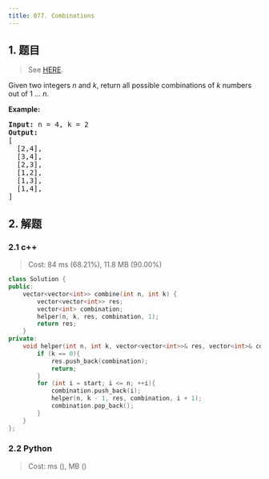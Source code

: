 ```yaml
---
title: 077. Combinations
---
```


## 1. 题目

> See [HERE](https://leetcode.com/problems/combinations/).

<div><p>Given two integers <em>n</em> and <em>k</em>, return all possible combinations of <em>k</em> numbers out of 1 ... <em>n</em>.</p>

<p><strong>Example:</strong></p>

<pre><strong>Input:</strong>&nbsp;n = 4, k = 2
<strong>Output:</strong>
[
  [2,4],
  [3,4],
  [2,3],
  [1,2],
  [1,3],
  [1,4],
]
</pre>
</div>

## 2. 解题

### 2.1 c++

> Cost: 84 ms (68.21%), 11.8 MB (90.00%)

```cpp
class Solution {
public:
    vector<vector<int>> combine(int n, int k) {
        vector<vector<int>> res;
        vector<int> combination;
        helper(n, k, res, combination, 1);
        return res;
    }
private:
    void helper(int n, int k, vector<vector<int>>& res, vector<int>& combination, int start){
        if (k == 0){
            res.push_back(combination);
            return;
        }
        for (int i = start; i <= n; ++i){
            combination.push_back(i);
            helper(n, k - 1, res, combination, i + 1);
            combination.pop_back();
        }
    }
};
```

### 2.2 Python

> Cost: ms (), MB ()

```python

```
